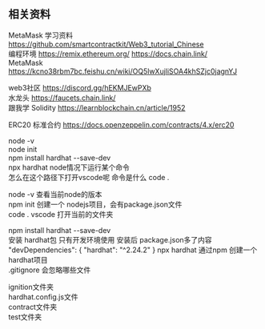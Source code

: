 ## 相关资料
MetaMask
学习资料 https://github.com/smartcontractkit/Web3_tutorial_Chinese  
编程环境 https://remix.ethereum.org/
https://docs.chain.link/   <br>MetaMask
 <br> https://kcno38rbm7bc.feishu.cn/wiki/OQ5lwXujliSOA4khSZjc0jagnYJ<br>

  web3社区 https://discord.gg/hEKMJEwPXb <br>
 水龙头 https://faucets.chain.link/<br>
 跟我学 Solidity https://learnblockchain.cn/article/1952<br>

 ERC20 标准合约 https://docs.openzeppelin.com/contracts/4.x/erc20 <br>

 node -v <br>
 node init <br>
 npm install hardhat --save-dev <br>
 npx hardhat  node情况下运行某个命令 <br>
 怎么在这个路径下打开vscode呢 命令是什么 code . <br>

node -v 查看当前node的版本           <br>
npm init 创建一个 nodejs项目，会有package.json文件        <br>
code . vscode 打开当前的文件夹       <br>

npm install hardhat --save-dev  <br>安装 hardhat包 只有开发环境使用 安装后 package.json多了内容 <br>"devDependencies": {
    "hardhat": "^2.24.2"
  }
npx hardhat  通过npm 创建一个hardhat项目 <br>
.gitignore 会忽略哪些文件 <br>

ignition文件夹 <br>
hardhat.config.js文件  <br>
contract文件夹 <br>
test文件夹 <br>

